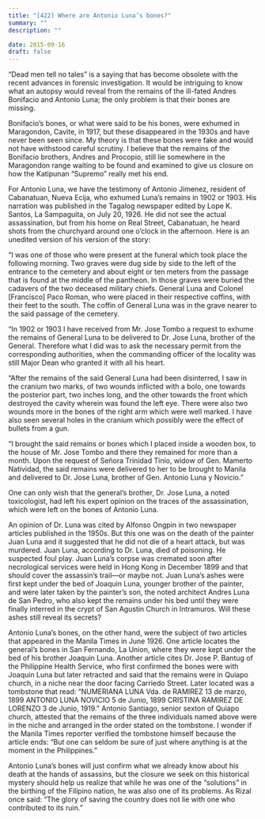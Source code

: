 ```yaml
---
title: "[422] Where are Antonio Luna’s bones?"
summary: ""
description: ""

date: 2015-09-16
draft: false
---
```


“Dead men tell no tales” is a saying that has become obsolete with the recent advances in forensic investigation. It would be intriguing to know what an autopsy would reveal from the remains of the ill-fated Andres Bonifacio and Antonio Luna; the only problem is that their bones are missing.

Bonifacio’s bones, or what were said to be his bones, were exhumed in Maragondon, Cavite, in 1917, but these disappeared in the 1930s and have never been seen since. My theory is that these bones were fake and would not have withstood careful scrutiny. I believe that the remains of the Bonifacio brothers, Andres and Procopio, still lie somewhere in the Maragondon range waiting to be found and examined to give us closure on how the Katipunan “Supremo” really met his end.

For Antonio Luna, we have the testimony of Antonio Jimenez, resident of Cabanatuan, Nueva Ecija, who exhumed Luna’s remains in 1902 or 1903. His narration was published in the Tagalog newspaper edited by Lope K. Santos, La Sampaguita, on July 20, 1926. He did not see the actual assassination, but from his home on Real Street, Cabanatuan, he heard shots from the churchyard around one o’clock in the afternoon. Here is an unedited version of his version of the story:

“I was one of those who were present at the funeral which took place the following morning. Two graves were dug side by side to the left of the entrance to the cemetery and about eight or ten meters from the passage that is found at the middle of the pantheon. In those graves were buried the cadavers of the two deceased military chiefs. General Luna and Colonel [Francisco] Paco Roman, who were placed in their respective coffins, with their feet to the south. The coffin of General Luna was in the grave nearer to the said passage of the cemetery.

“In 1902 or 1903 I have received from Mr. Jose Tombo a request to exhume the remains of General Luna to be delivered to Dr. Jose Luna, brother of the General. Therefore what I did was to ask the necessary permit from the corresponding authorities, when the commanding officer of the locality was still Major Dean who granted it with all his heart.

“After the remains of the said General Luna had been disinterred, I saw in the cranium two marks, of two wounds inflicted with a bolo, one towards the posterior part, two inches long, and the other towards the front which destroyed the cavity wherein was found the left eye. There were also two wounds more in the bones of the right arm which were well marked. I have also seen several holes in the cranium which possibly were the effect of bullets from a gun.

“I brought the said remains or bones which I placed inside a wooden box, to the house of Mr. Jose Tombo and there they remained for more than a month. Upon the request of Señora Trinidad Tinio, widow of Gen. Mamerto Natividad, the said remains were delivered to her to be brought to Manila and delivered to Dr. Jose Luna, brother of Gen. Antonio Luna y Novicio.”

One can only wish that the general’s brother, Dr. Jose Luna, a noted toxicologist, had left his expert opinion on the traces of the assassination, which were left on the bones of Antonio Luna.

An opinion of Dr. Luna was cited by Alfonso Ongpin in two newspaper articles published in the 1950s. But this one was on the death of the painter Juan Luna and it suggested that he did not die of a heart attack, but was murdered. Juan Luna, according to Dr. Luna, died of poisoning. He suspected foul play. Juan Luna’s corpse was cremated soon after necrological services were held in Hong Kong in December 1899 and that should cover the assassin’s trail—or maybe not. Juan Luna’s ashes were first kept under the bed of Joaquin Luna, younger brother of the painter, and were later taken by the painter’s son, the noted architect Andres Luna de San Pedro, who also kept the remains under his bed until they were finally interred in the crypt of San Agustin Church in Intramuros. Will these ashes still reveal its secrets?

Antonio Luna’s bones, on the other hand, were the subject of two articles that appeared in the Manila Times in June 1926. One article locates the general’s bones in San Fernando, La Union, where they were kept under the bed of his brother Joaquin Luna. Another article cites Dr. Jose P. Bantug of the Philippine Health Service, who first confirmed the bones were with Joaquin Luna but later retracted and said that the remains were in Quiapo church, in a niche near the door facing Carriedo Street. Later located was a tombstone that read: “NUMERIANA LUNA Vda. de RAMIREZ 13 de marzo, 1899 ANTONIO LUNA NOVICIO 5 de Junio, 1899 CRISTINA RAMIREZ DE LORENZO 3 de Junio, 1919.” Antonio Santiago, senior sexton of Quiapo church, attested that the remains of the three individuals named above were in the niche and arranged in the order stated on the tombstone. I wonder if the Manila Times reporter verified the tombstone himself because the article ends: “But one can seldom be sure of just where anything is at the moment in the Philippines.”

Antonio Luna’s bones will just confirm what we already know about his death at the hands of assassins, but the closure we seek on this historical mystery should help us realize that while he was one of the “solutions” in the birthing of the Filipino nation, he was also one of its problems. As Rizal once said: “The glory of saving the country does not lie with one who contributed to its ruin.”
